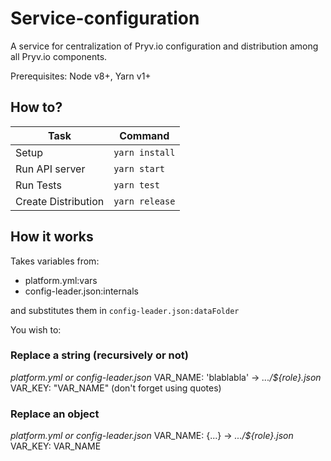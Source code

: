 # Service-configuration

A service for centralization of Pryv.io configuration and distribution among all Pryv.io components.

Prerequisites: Node v8+, Yarn v1+

## How to?

| Task                              | Command                        |
| --------------------------------- | ------------------------------ |
| Setup                             | `yarn install`                 |
| Run API server                    | `yarn start`                   |
| Run Tests                         | `yarn test`                    |
| Create Distribution               | `yarn release`                 |

## How it works

Takes variables from:
- platform.yml:vars
- config-leader.json:internals

and substitutes them in `config-leader.json:dataFolder`

You wish to:

### Replace a string (recursively or not)

*platform.yml or config-leader.json*
VAR_NAME: 'blablabla'
->
*.../${role}.json*
VAR_KEY: "VAR_NAME" (don't forget using quotes)

### Replace an object

*platform.yml or config-leader.json*
VAR_NAME: {...}
->
*.../${role}.json*
VAR_KEY: VAR_NAME